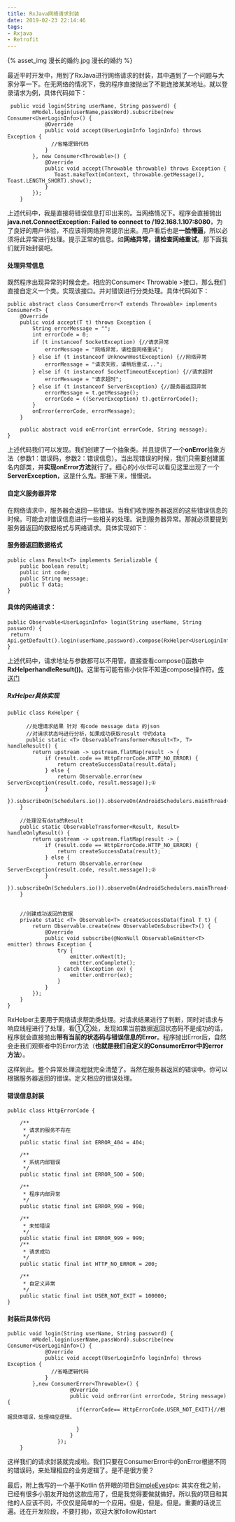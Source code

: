 ```yaml
---
title: RxJava网络请求封装
date: 2019-02-23 22:14:46
tags: 
- Rxjava
- Retrofit
---
```


{% asset_img 漫长的婚约.jpg 漫长的婚约 %}

最近平时开发中，用到了RxJava进行网络请求的封装，其中遇到了一个问题与大家分享一下。在无网络的情况下，我的程序直接抛出了不能连接某某地址。就以登录请求为例，具体代码如下：

```
 public void login(String userName, String password) {
        mModel.login(userName,passWord).subscribe(new Consumer<UserLoginInfo>() {
            @Override
            public void accept(UserLoginInfo loginInfo) throws Exception {
              //省略逻辑代码
            }
        }, new Consumer<Throwable>() {
            @Override
            public void accept(Throwable throwable) throws Exception {
	           Toast.makeText(mContext, throwable.getMessage(), Toast.LENGTH_SHORT).show();
            }
        });
    }
```
上述代码中，我是直接将错误信息打印出来的。当网络情况下。程序会直接抛出**java.net.ConnectException: Failed to connect to /192.168.1.107:8080**，为了良好的用户体验，不应该将网络异常提示出来。用户看后也是**一脸懵逼**，所以必须将此异常进行处理。提示正常的信息。如**网络异常，请检查网络重试**。那下面我们就开始封装吧。

#### 处理异常信息
既然程序出现异常的时候会走。相应的Consumer< Throwable >接口，那么我们直接自定义一个类。实现该接口。并对错误进行分类处理。具体代码如下：

```
public abstract class ConsumerError<T extends Throwable> implements Consumer<T> {
    @Override
    public void accept(T t) throws Exception {
        String errorMessage = "";
        int errorCode = 0;
        if (t instanceof SocketException) {//请求异常
            errorMessage = "网络异常，请检查网络重试";
        } else if (t instanceof UnknownHostException) {//网络异常
            errorMessage = "请求失败，请稍后重试...";
        } else if (t instanceof SocketTimeoutException) {//请求超时
            errorMessage = "请求超时";
        } else if (t instanceof ServerException) {//服务器返回异常
            errorMessage = t.getMessage();
            errorCode = ((ServerException) t).getErrorCode();
        }
        onError(errorCode, errorMessage);
    }

    public abstract void onError(int errorCode, String message);
}
```
上述代码我们可以发现。我们创建了一个抽象类。并且提供了一个**onError**抽象方法（参数1：错误码，参数2：错误信息）。当出现错误的时候，我们只需要创建匿名内部类，并**实现onError方法**就行了。细心的小伙伴可以看见这里出现了一个**ServerException**，这是什么鬼。那接下来，慢慢说。

#### 自定义服务器异常
在网络请求中，服务器会返回一些错误。当我们收到服务器返回的这些错误信息的时候。可能会对错误信息进行一些相关的处理。说到服务器异常。那就必须要提到服务器返回的数据格式与网络请求。具体实现如下：

#### 服务器返回数据格式
```
public class Result<T> implements Serializable {
    public boolean result;
    public int code;
    public String message;
    public T data;
}
```


#### 具体的网络请求：
```
public Observable<UserLoginInfo> login(String userName, String password) {
 return Api.getDefault().login(userName,password).compose(RxHelper<UserLoginInfo>handleResult()); 
}
```

上述代码中，请求地址与参数都可以不用管。直接查看compose()函数中**RxHelper<Boolean>handleResult())**。这里有可能有些小伙伴不知道compose操作符。[传送门](https://www.jianshu.com/p/3d0bd54834b0)

##### RxHelper具体实现
```
public class RxHelper {

      //处理请求结果 针对 有code message data 的json
      //对请求状态吗进行分析，如果成功获取result 中的data
      public static <T> ObservableTransformer<Result<T>, T> handleResult() {
        return upstream -> upstream.flatMap(result -> {
            if (result.code == HttpErrorCode.HTTP_NO_ERROR) {
                return createSuccessData(result.data);
            } else {
                return Observable.error(new ServerException(result.code, result.message));①
            }
        }).subscribeOn(Schedulers.io()).observeOn(AndroidSchedulers.mainThread());
    }

	//处理没有data的Result
    public static ObservableTransformer<Result, Result> handleOnlyResult() {
        return upstream -> upstream.flatMap(result -> {
            if (result.code == HttpErrorCode.HTTP_NO_ERROR) {
                return createSuccessData(result);
            } else {
                return Observable.error(new ServerException(result.code, result.message));②
            }
        }).subscribeOn(Schedulers.io()).observeOn(AndroidSchedulers.mainThread());
    }


    //创建成功返回的数据    
    private static <T> Observable<T> createSuccessData(final T t) {
        return Observable.create(new ObservableOnSubscribe<T>() {
            @Override
            public void subscribe(@NonNull ObservableEmitter<T> emitter) throws Exception {
                try {
                    emitter.onNext(t);
                    emitter.onComplete();
                } catch (Exception ex) {
                    emitter.onError(ex);
                }
            }
        });
    }
}

```
RxHelper主要用于网络请求帮助类处理。对请求结果进行了判断，同时对请求与响应线程进行了处理，看①②处，发现如果当前数据返回状态码不是成功的话，程序就会直接抛出**带有当前的状态码与错误信息的Error**。程序抛出Error后，自然会走我们观察者中的Error方法（**也就是我们自定义的ConsumerError中的error方法**）。

这样到此。整个异常处理流程就完全清楚了。当然在服务器返回的错误中。你可以根据服务器返回的错误。定义相应的错误处理。

#### 错误信息封装
```
public class HttpErrorCode {

    /**
     * 请求的服务不存在
     */
    public static final int ERROR_404 = 404;

    /**
     * 系统内部错误
     */
    public static final int ERROR_500 = 500;

    /**
     * 程序内部异常
     */
    public static final int ERROR_998 = 998;

    /**
     * 未知错误
     */
    public static final int ERROR_999 = 999;
    /**
     * 请求成功
     */
    public static final int HTTP_NO_ERROR = 200;

    /**
     * 自定义异常
     */
    public static final int USER_NOT_EXIT = 100000;
}

```

#### 封装后具体代码
```
public void login(String userName, String password) {
        mModel.login(userName,passWord).subscribe(new Consumer<UserLoginInfo>() {
            @Override
            public void accept(UserLoginInfo loginInfo) throws Exception {
              //省略逻辑代码
            }
        },new ConsumerError<Throwable>() {
                    @Override
                    public void onError(int errorCode, String message) {
                      if(errorCode== HttpErrorCode.USER_NOT_EXIT){//根据具体错误，处理相应逻辑。
                  
                      }
                    }
                });
    }
```
这样我们的请求封装就完成啦。我们只要在ConsumerError中的onError根据不同的错误码，来处理相应的业务逻辑了。是不是很方便？

最后，附上我写的一个基于Kotlin 仿开眼的项目[SimpleEyes](https://github.com/AndyJennifer/SimpleEyes)(ps: 其实在我之前，已经有很多小朋友开始仿这款应用了，但是我觉得要做就做好。所以我的项目和其他的人应该不同，不仅仅是简单的一个应用。但是，但是。但是。重要的话说三遍。还在开发阶段，不要打我)，欢迎大家follow和start
